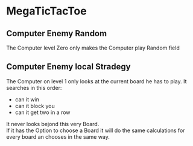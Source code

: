 # MegaTicTacToe
## Computer Enemy Random
The Computer level Zero only makes the Computer play Random field
## Computer Enemy local Stradegy 
The Computer on level 1 only looks at the current board he has to play.
It searches in this order:
- can it win
- can it block you
- can it get two in a row
<!-- end of the list -->
It never looks bejond this very Board. <br>
If it has the Option to choose a Board it will do the same calculations for every board an chooses in the same way.
